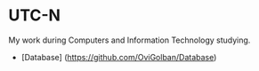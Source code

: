 # UTC-N
My work during Computers and Information Technology studying.
+ [Database] (https://github.com/OviGolban/Database)
